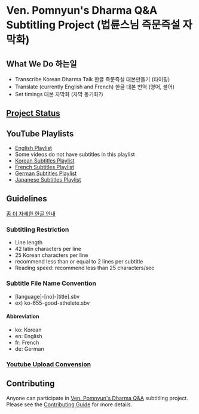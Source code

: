 # Ven. Pomnyun's Dharma Q&amp;A Subtitling Project (법륜스님 즉문즉설 자막화)

## What We Do 하는일
* Transcribe Korean Dharma Talk  한글 즉문즉설 대본만들기 (타이핑)
* Translate (currently English and French) 한글 대본 번역 (영어, 불어)
* Set timings 대본 자막화 (자막 동기화?)

## [Project Status](PROJECTS.md)

## YouTube Playlists
* [English Playlist](https://www.youtube.com/playlist?list=PLZKHecEKSBgZZ_draQ8jwyqehn26yG2lM)
 * Some videos do not have subtitles in this playlist
* [Korean Subtitles Playlist](https://www.youtube.com/playlist?list=PLZKHecEKSBgYy9a435BdwNFfcmezqKHJo)
* [French Subtitles Playlist](https://www.youtube.com/playlist?list=PLZKHecEKSBgbHZibutScCyk78-Wamvkut)
* [German Subtitles Playlist](https://www.youtube.com/playlist?list=PLZKHecEKSBgbfPlwNdm3LiTFDVvkecd_V)
* [Japanese Subtitles Playlist](https://www.youtube.com/playlist?list=PLZKHecEKSBgZAN9E_KO6YHonyp_HWaO14)

## Guidelines

[좀 더 자세한 한글 안내](GUIDE.md)

### Subtitling Restriction
* Line length
 * 42 latin characters per line
 * 25 Korean characters per line
 * recommend less than or equal to 2 lines per subtitle
* Reading speed: recommend less than 25 characters/sec

### Subtitle File Name Convention
* [language]-[no]-[title].sbv
* ex) ko-655-good-athelete.sbv

#### Abbreviation
* ko: Korean
* en: English
* fr: French
* de: German

### [Youtube Upload Convension](YouTube.md)

## Contributing
Anyone can participate in [Ven. Pomnyun's Dharma Q&A](https://www.youtube.com/playlist?list=PLZKHecEKSBgZZ_draQ8jwyqehn26yG2lM) subtitling project. Please see the [Contributing Guide](CONTRIBUTING.md) for more details.
